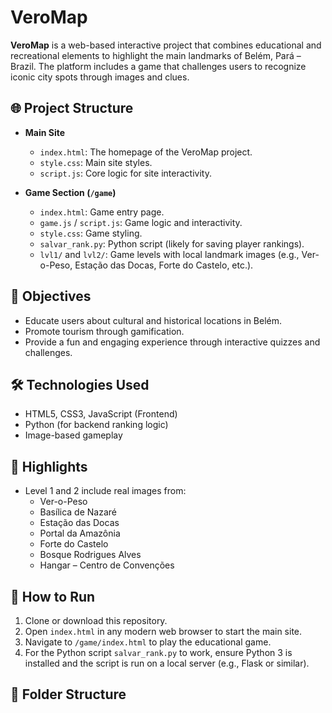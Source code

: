 # VeroMap

**VeroMap** is a web-based interactive project that combines educational and recreational elements to highlight the main landmarks of Belém, Pará – Brazil. The platform includes a game that challenges users to recognize iconic city spots through images and clues.

## 🌐 Project Structure

- **Main Site**
  - `index.html`: The homepage of the VeroMap project.
  - `style.css`: Main site styles.
  - `script.js`: Core logic for site interactivity.

- **Game Section (`/game`)**
  - `index.html`: Game entry page.
  - `game.js` / `script.js`: Game logic and interactivity.
  - `style.css`: Game styling.
  - `salvar_rank.py`: Python script (likely for saving player rankings).
  - `lvl1/` and `lvl2/`: Game levels with local landmark images (e.g., Ver-o-Peso, Estação das Docas, Forte do Castelo, etc.).

## 🎯 Objectives

- Educate users about cultural and historical locations in Belém.
- Promote tourism through gamification.
- Provide a fun and engaging experience through interactive quizzes and challenges.

## 🛠️ Technologies Used

- HTML5, CSS3, JavaScript (Frontend)
- Python (for backend ranking logic)
- Image-based gameplay

## 📸 Highlights

- Level 1 and 2 include real images from:
  - Ver-o-Peso
  - Basílica de Nazaré
  - Estação das Docas
  - Portal da Amazônia
  - Forte do Castelo
  - Bosque Rodrigues Alves
  - Hangar – Centro de Convenções

## 🚀 How to Run

1. Clone or download this repository.
2. Open `index.html` in any modern web browser to start the main site.
3. Navigate to `/game/index.html` to play the educational game.
4. For the Python script `salvar_rank.py` to work, ensure Python 3 is installed and the script is run on a local server (e.g., Flask or similar).

## 📂 Folder Structure

